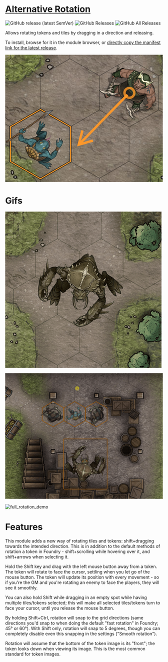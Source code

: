 # [Alternative Rotation](https://foundryvtt.com/packages/alternative-rotation/)

![GitHub release (latest SemVer)](https://img.shields.io/github/v/release/itamarcu/AlternativeRotation?style=for-the-badge) 
![GitHub Releases](https://img.shields.io/github/downloads/itamarcu/AlternativeRotation/latest/total?style=for-the-badge) 
![GitHub All Releases](https://img.shields.io/github/downloads/itamarcu/AlternativeRotation/total?style=for-the-badge&label=Downloads+total)  

Allows rotating tokens and tiles by dragging in a direction and releasing.

To install, browse for it in the module browser, or [directly copy the manifest link for the latest release](https://github.com/itamarcu/AlternativeRotation/releases/latest/download/module.json).

![thumbnail](github_media/thumbnail.png)

# Gifs

![simple_rotation_demo](github_media/simple_rotation_demo.gif)

![multiple_rotation_demo](github_media/multiple_rotation_demo.gif)

![full_rotation_demo](github_media/full_rotation_demo.gif)

# Features

This module adds a new way of rotating tiles and tokens: shift+dragging towards the intended direction. This is in 
addition to the default methods of rotation a token in Foundry - shift+scrolling while hovering over it, and shift+arrows
when selecting it. 

Hold the Shift key and drag with the left mouse button away from a token. The token will rotate to face the cursor, 
settling when you let go of the mouse button. The token will update its position with every movement - so if you're the
GM and you're rotating an enemy to face the players, they will see it smoothly.

You can also hold Shift while dragging in an empty spot while having multiple tiles/tokens selected; this will make all
selected tiles/tokens turn to face your cursor, until you release the mouse button.  

By holding Shift+Ctrl, rotation will snap to the grid directions (same directions you'd snap to when doing the default 
"fast rotation" in Foundry; 45° or 60°). With Shift only, rotation will snap to 5 degrees, though you can completely
disable even this snapping in the settings ("Smooth rotation").

Rotation will assume that the bottom of the token image is its "front"; the token looks down when viewing its image.
This is the most common standard for token images.

